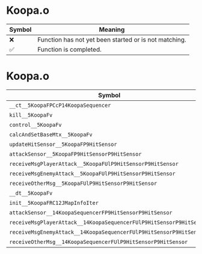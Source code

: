 # Koopa.o
| Symbol | Meaning 
| ------------- | ------------- 
| :x: | Function has not yet been started or is not matching. 
| :white_check_mark: | Function is completed. 


# Koopa.o
| Symbol | Decompiled? |
| ------------- | ------------- |
| `__ct__5KoopaFPCcP14KoopaSequencer` | :x: |
| `kill__5KoopaFv` | :x: |
| `control__5KoopaFv` | :x: |
| `calcAndSetBaseMtx__5KoopaFv` | :x: |
| `updateHitSensor__5KoopaFP9HitSensor` | :x: |
| `attackSensor__5KoopaFP9HitSensorP9HitSensor` | :x: |
| `receiveMsgPlayerAttack__5KoopaFUlP9HitSensorP9HitSensor` | :x: |
| `receiveMsgEnemyAttack__5KoopaFUlP9HitSensorP9HitSensor` | :x: |
| `receiveOtherMsg__5KoopaFUlP9HitSensorP9HitSensor` | :x: |
| `__dt__5KoopaFv` | :x: |
| `init__5KoopaFRC12JMapInfoIter` | :x: |
| `attackSensor__14KoopaSequencerFP9HitSensorP9HitSensor` | :x: |
| `receiveMsgPlayerAttack__14KoopaSequencerFUlP9HitSensorP9HitSensor` | :x: |
| `receiveMsgEnemyAttack__14KoopaSequencerFUlP9HitSensorP9HitSensor` | :x: |
| `receiveOtherMsg__14KoopaSequencerFUlP9HitSensorP9HitSensor` | :x: |
